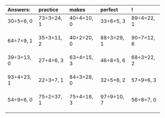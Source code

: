 | Answers: | practice | makes | perfect | ! |
| :--- | :--- | :--- | :--- | :--- |
| 30÷5=6, 0 | 73÷3=24, 1 | 40÷4=10, 0 | 33÷6=5, 3 | 89÷4=22, 1 | 
|   |   |   |   |   | 
|   |   |   |   |   | 
|   |   |   |   |   | 
| 64÷7=9, 1 | 35÷3=11, 2 | 40÷2=20, 0 | 88÷3=29, 1 | 90÷7=12, 6 | 
|   |   |   |   |   | 
|   |   |   |   |   | 
|   |   |   |   |   | 
| 39÷3=13, 0 | 27÷4=6, 3 | 63÷4=15, 3 | 46÷8=5, 6 | 68÷3=22, 2 | 
|   |   |   |   |   | 
|   |   |   |   |   | 
|   |   |   |   |   | 
| 93÷4=23, 1 | 22÷3=7, 1 | 84÷3=28, 0 | 32÷5=6, 2 | 57÷9=6, 3 | 
|   |   |   |   |   | 
|   |   |   |   |   | 
|   |   |   |   |   | 
| 54÷9=6, 0 | 75÷2=37, 1 | 75÷4=18, 3 | 97÷9=10, 7 | 56÷8=7, 0 | 
|   |   |   |   |   | 
|   |   |   |   |   | 
|   |   |   |   |   | 
